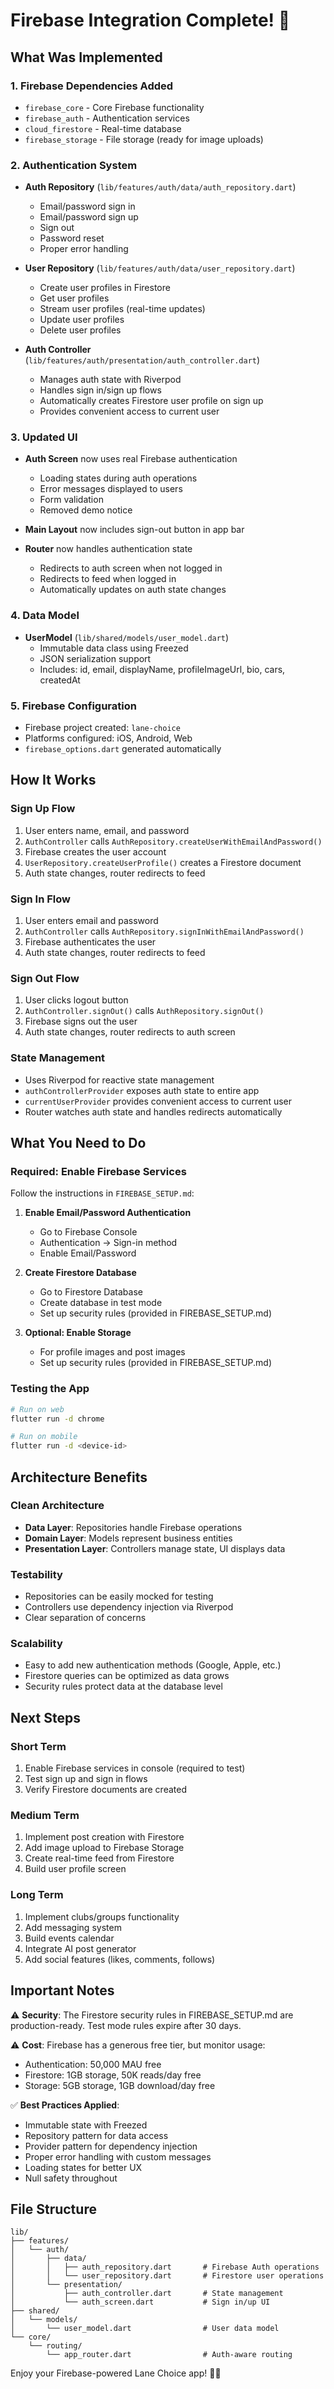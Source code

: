 # Firebase Integration Complete! 🎉

## What Was Implemented

### 1. Firebase Dependencies Added
- `firebase_core` - Core Firebase functionality
- `firebase_auth` - Authentication services
- `cloud_firestore` - Real-time database
- `firebase_storage` - File storage (ready for image uploads)

### 2. Authentication System
- **Auth Repository** (`lib/features/auth/data/auth_repository.dart`)
  - Email/password sign in
  - Email/password sign up
  - Sign out
  - Password reset
  - Proper error handling

- **User Repository** (`lib/features/auth/data/user_repository.dart`)
  - Create user profiles in Firestore
  - Get user profiles
  - Stream user profiles (real-time updates)
  - Update user profiles
  - Delete user profiles

- **Auth Controller** (`lib/features/auth/presentation/auth_controller.dart`)
  - Manages auth state with Riverpod
  - Handles sign in/sign up flows
  - Automatically creates Firestore user profile on sign up
  - Provides convenient access to current user

### 3. Updated UI
- **Auth Screen** now uses real Firebase authentication
  - Loading states during auth operations
  - Error messages displayed to users
  - Form validation
  - Removed demo notice

- **Main Layout** now includes sign-out button in app bar

- **Router** now handles authentication state
  - Redirects to auth screen when not logged in
  - Redirects to feed when logged in
  - Automatically updates on auth state changes

### 4. Data Model
- **UserModel** (`lib/shared/models/user_model.dart`)
  - Immutable data class using Freezed
  - JSON serialization support
  - Includes: id, email, displayName, profileImageUrl, bio, cars, createdAt

### 5. Firebase Configuration
- Firebase project created: `lane-choice`
- Platforms configured: iOS, Android, Web
- `firebase_options.dart` generated automatically

## How It Works

### Sign Up Flow
1. User enters name, email, and password
2. `AuthController` calls `AuthRepository.createUserWithEmailAndPassword()`
3. Firebase creates the user account
4. `UserRepository.createUserProfile()` creates a Firestore document
5. Auth state changes, router redirects to feed

### Sign In Flow
1. User enters email and password
2. `AuthController` calls `AuthRepository.signInWithEmailAndPassword()`
3. Firebase authenticates the user
4. Auth state changes, router redirects to feed

### Sign Out Flow
1. User clicks logout button
2. `AuthController.signOut()` calls `AuthRepository.signOut()`
3. Firebase signs out the user
4. Auth state changes, router redirects to auth screen

### State Management
- Uses Riverpod for reactive state management
- `authControllerProvider` exposes auth state to entire app
- `currentUserProvider` provides convenient access to current user
- Router watches auth state and handles redirects automatically

## What You Need to Do

### Required: Enable Firebase Services
Follow the instructions in `FIREBASE_SETUP.md`:

1. **Enable Email/Password Authentication**
   - Go to Firebase Console
   - Authentication → Sign-in method
   - Enable Email/Password

2. **Create Firestore Database**
   - Go to Firestore Database
   - Create database in test mode
   - Set up security rules (provided in FIREBASE_SETUP.md)

3. **Optional: Enable Storage**
   - For profile images and post images
   - Set up security rules (provided in FIREBASE_SETUP.md)

### Testing the App
```bash
# Run on web
flutter run -d chrome

# Run on mobile
flutter run -d <device-id>
```

## Architecture Benefits

### Clean Architecture
- **Data Layer**: Repositories handle Firebase operations
- **Domain Layer**: Models represent business entities
- **Presentation Layer**: Controllers manage state, UI displays data

### Testability
- Repositories can be easily mocked for testing
- Controllers use dependency injection via Riverpod
- Clear separation of concerns

### Scalability
- Easy to add new authentication methods (Google, Apple, etc.)
- Firestore queries can be optimized as data grows
- Security rules protect data at the database level

## Next Steps

### Short Term
1. Enable Firebase services in console (required to test)
2. Test sign up and sign in flows
3. Verify Firestore documents are created

### Medium Term
1. Implement post creation with Firestore
2. Add image upload to Firebase Storage
3. Create real-time feed from Firestore
4. Build user profile screen

### Long Term
1. Implement clubs/groups functionality
2. Add messaging system
3. Build events calendar
4. Integrate AI post generator
5. Add social features (likes, comments, follows)

## Important Notes

⚠️ **Security**: The Firestore security rules in FIREBASE_SETUP.md are production-ready. Test mode rules expire after 30 days.

⚠️ **Cost**: Firebase has a generous free tier, but monitor usage:
- Authentication: 50,000 MAU free
- Firestore: 1GB storage, 50K reads/day free
- Storage: 5GB storage, 1GB download/day free

✅ **Best Practices Applied**:
- Immutable state with Freezed
- Repository pattern for data access
- Provider pattern for dependency injection
- Proper error handling with custom messages
- Loading states for better UX
- Null safety throughout

## File Structure
```
lib/
├── features/
│   └── auth/
│       ├── data/
│       │   ├── auth_repository.dart       # Firebase Auth operations
│       │   └── user_repository.dart       # Firestore user operations
│       └── presentation/
│           ├── auth_controller.dart       # State management
│           └── auth_screen.dart           # Sign in/up UI
├── shared/
│   └── models/
│       └── user_model.dart                # User data model
└── core/
    └── routing/
        └── app_router.dart                # Auth-aware routing
```

Enjoy your Firebase-powered Lane Choice app! 🚗💨
